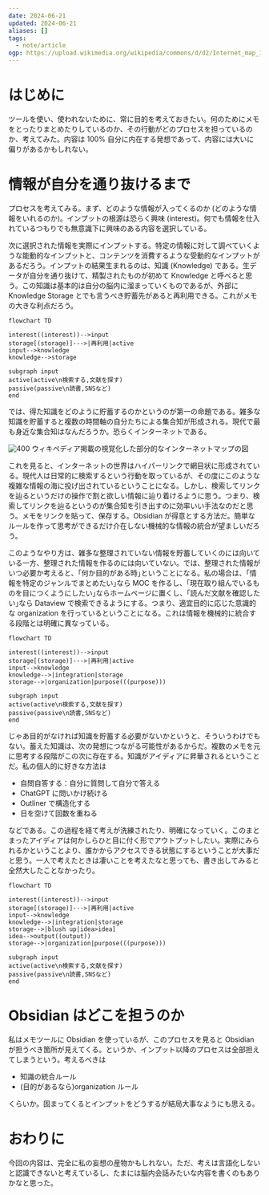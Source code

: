 ```yaml
---
date: 2024-06-21
updated: 2024-06-21
aliases: []
tags:
  - note/article
ogp: https://upload.wikimedia.org/wikipedia/commons/d/d2/Internet_map_1024.jpg
---
```


# はじめに

ツールを使い、使われないために、常に目的を考えておきたい。何のためにメモをとったりまとめたりしているのか、その行動がどのプロセスを担っているのか、考えてみた。内容は 100% 自分に内在する発想であって、内容には大いに偏りがあるかもしれない。

# 情報が自分を通り抜けるまで

プロセスを考えてみる。まず、どのような情報が入ってくるのか (どのような情報をいれるのか)。インプットの根源は恐らく興味 (interest)。何でも情報を仕入れているつもりでも無意識下に興味のある内容を選択している。

次に選択された情報を実際にインプットする。特定の情報に対して調べていくような能動的なインプットと、コンテンツを消費するような受動的なインプットがあるだろう。インプットの結果生まれるのは、知識 (Knowledge) である。生データが自分を通り抜けて、精製されたものが初めて Knowledge と呼べると思う。この知識は基本的は自分の脳内に溜まっていくものであるが、外部に Knowledge Storage とでも言うべき貯蓄先があると再利用できる。これがメモの大きな利点だろう。

```mermaid
flowchart TD

interest((interest))-->input
storage[(storage)]--->|再利用|active
input-->knowledge
knowledge-->storage

subgraph input
active(active\n検索する,文献を探す)
passive(passive\n読書,SNSなど)
end
```

では、得た知識をどのように貯蓄するのかというのが第一の命題である。雑多な知識を貯蓄すると複数の時間軸の自分たちによる集合知が形成される。現代で最も身近な集合知はなんだろうか。恐らくインターネットである。

![400](https://upload.wikimedia.org/wikipedia/commons/d/d2/Internet_map_1024.jpg)
ウィキペディア掲載の視覚化した部分的なインターネットマップの図

これを見ると、インターネットの世界はハイパーリンクで網目状に形成されている。現代人は日常的に検索するという行動を取っているが、その度にこのような複雑な情報の海に投げ出されているということになる。しかし、検索してリンクを辿るというだけの操作で割と欲しい情報に辿り着けるように思う。つまり、検索してリンクを辿るというのが集合知を引き出すのに効率いい手法なのだと思う。メモをリンクを貼って、保存する。Obsidian が得意とする方法だ。簡単なルールを作って思考ができるだけ介在しない機械的な情報の統合が望ましいだろう。

このようなやり方は、雑多な整理されていない情報を貯蓄していくのには向いている一方、整理された情報を作るのには向いていない。では、整理された情報がいつ必要か考えると、｢何か目的がある時｣ということになる。私の場合は、｢情報を特定のジャンルでまとめたい｣なら MOC を作るし、｢現在取り組んでいるものを目につくようにしたい｣ならホームページに置くし、｢読んだ文献を確認したい｣なら Dataview で検索できるようにする。つまり、適宜目的に応じた意識的な organization を行っているということになる。これは情報を機械的に統合する段階とは明確に異なっている。

```mermaid
flowchart TD

interest((interest))-->input
storage[(storage)]--->|再利用|active
input-->knowledge
knowledge-->|integration|storage
storage-->|organization|purpose(((purpose)))

subgraph input
active(active\n検索する,文献を探す)
passive(passive\n読書,SNSなど)
end
```

じゃあ目的がなければ知識を貯蓄する必要がないかというと、そういうわけでもない。蓄えた知識は、次の発想につながる可能性があるからだ。複数のメモを元に思考する段階がこの次に存在する。知識がアイディアに昇華されるということだ。私の個人的に好きな方法は

- 自問自答する：自分に質問して自分で答える
- ChatGPT に問いかけ続ける
- Outliner で構造化する
- 日を空けて回数を重ねる

などである。この過程を経て考えが洗練されたり、明確になっていく。このまとまったアイディアは何かしらひと目に付く形でアウトプットしたい。実際にみられるかということより、誰かからアクセスできる状態にするということが大事だと思う。一人で考えたときは凄いことを考えたなと思っても、書き出してみると全然大したことなかったり。

```mermaid
flowchart TD

interest((interest))-->input
storage[(storage)]--->|再利用|active
input-->knowledge
knowledge-->|integration|storage
storage-->|blush up|idea>idea]
idea-->output((output))
storage-->|organization|purpose(((purpose)))

subgraph input
active(active\n検索する,文献を探す)
passive(passive\n読書,SNSなど)
end
```

# Obsidian はどこを担うのか

私はメモツールに Obsidian を使っているが、このプロセスを見ると Obsidian が担うべき箇所が見えてくる。というか、インプット以降のプロセスは全部担えてしまうという。考えるべきは

- 知識の統合ルール
- (目的があるなら)organization ルール

くらいか。固まってくるとインプットをどうするが結局大事なようにも思える。

# おわりに

今回の内容は、完全に私の妄想の産物かもしれない。ただ、考えは言語化しないと認識できないと考えているし、たまには脳内会話みたいな内容を書くのもありかなと思った。
